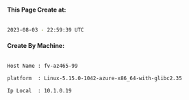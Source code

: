 
   
#### This Page Create at:

```bash

2023-08-03 - 22:59:39 UTC

```

#### Create By Machine:

```bash

Host Name : fv-az465-99

platform  : Linux-5.15.0-1042-azure-x86_64-with-glibc2.35

Ip Local  : 10.1.0.19

```

